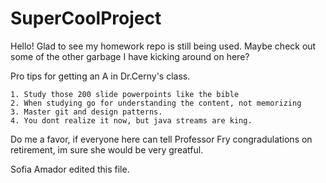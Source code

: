 # SuperCoolProject

Hello! Glad to see my homework repo is still being used. Maybe check out some of the other garbage I have kicking around on here?

Pro tips for getting an A in Dr.Cerny's class. 

    1. Study those 200 slide powerpoints like the bible
    2. When studying go for understanding the content, not memorizing
    3. Master git and design patterns. 
    4. You dont realize it now, but java streams are king. 
  
  Do me a favor, if everyone here can tell Professor Fry congradulations on retirement, im sure she would be very greatful. 

Sofia Amador edited this file.
